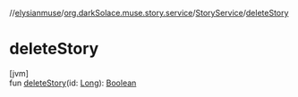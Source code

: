 //[elysianmuse](../../../index.md)/[org.darkSolace.muse.story.service](../index.md)/[StoryService](index.md)/[deleteStory](delete-story.md)

# deleteStory

[jvm]\
fun [deleteStory](delete-story.md)(id: [Long](https://kotlinlang.org/api/latest/jvm/stdlib/kotlin/-long/index.html)): [Boolean](https://kotlinlang.org/api/latest/jvm/stdlib/kotlin/-boolean/index.html)
